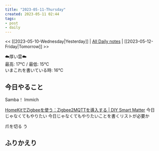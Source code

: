 ```yaml
---
title: "2023-05-11-Thursday"
created: 2023-05-11 02:44
tags:
- post
- daily
---
```


<< [[2023-05-10-Wednesday|Yesterday]] | [All Daily notes](/tags/daily) | [[2023-05-12-Friday|Tomorrow]] >>

☁️厚い雲☁️  
最高: 17℃ / 最低: 15℃  
いまこれを書いている時: 16℃

## 今日やること

Samba！
Immich 

[HomeKitでZigbeeを使う：Zigbee2MQTTを導入する | DIY Smart Matter](https://diysmartmatter.com/archives/308)
今日じゃなくてもやりたい
今日じゃなくてもやりたいことを書くリストが必要か

爪を切る
う

## ふりかえり

